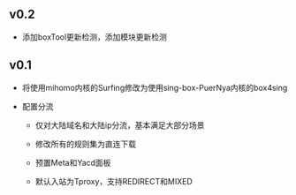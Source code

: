 ## v0.2
- 添加boxTool更新检测，添加模块更新检测
    
## v0.1
- 将使用mihomo内核的Surfing修改为使用sing-box-PuerNya内核的box4sing

- 配置分流
  - 仅对大陆域名和大陆ip分流，基本满足大部分场景
  
  - 修改所有的规则集为直连下载
  
  - 预置Meta和Yacd面板
  
  - 默认入站为Tproxy，支持REDIRECT和MIXED